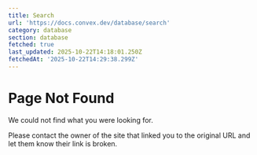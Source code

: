 ```yaml
---
title: Search
url: 'https://docs.convex.dev/database/search'
category: database
section: database
fetched: true
last_updated: 2025-10-22T14:18:01.250Z
fetchedAt: '2025-10-22T14:29:38.299Z'
---
```

# Page Not Found

We could not find what you were looking for.

Please contact the owner of the site that linked you to the original URL and let them know their link is broken.

